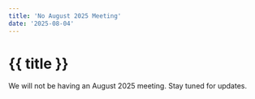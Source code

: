 ```yaml
---
title: 'No August 2025 Meeting'
date: '2025-08-04'
---
```

# {{ title }}

We will not be having an August 2025 meeting. Stay tuned for updates.

